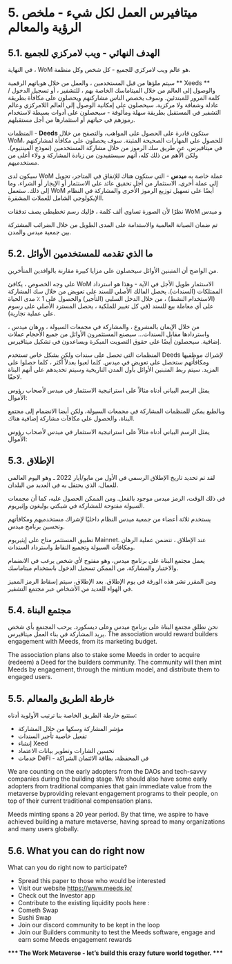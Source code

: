 # 5. ميتافيرس العمل لكل شيء - ملخص الرؤية والمعالم

## 5.1. الهدف النهائي - ويب لامركزي للجميع

في النهاية ، WoM هو عالم ويب لامركزي للجميع - كل شخص وكل منظمة.

سيتم ملؤها من قبل المستخدمين ، والعمل من خلال هوياتهم الرقمية ** Xeeds ** والوصول إلى العالم من خلال الميتاماسك الخاصة بهم ، للتشفير ، أو تسجيل الدخول / كلمة المرور للمبتدئين. وسوف يخصص الناس مشاركتهم ويحصلون على مكافأة بطريقة عادلة وشفافة ولا مركزية. سيحصلون على إمكانية الوصول إلى العالم اللامركزي وعالم التشفير في المستقبل بطريقة سهلة ومألوفة - سيحصلون على أدوات بسيطة لاستخدام رموزهم في حياتهم أو استثمارها من أجل مستقبلهم.

المنظمات - **Deeds** ستكون قادرة على الحصول على المواهب، والتصفح من خلال WoM، للحصول على المهارات الصحيحة المثبتة. سوف يحصلون على مكافأة لمشاركتهم في ميتافيرس، عن طريق سك الرموز من خلال مشاركة المستخدمين (نموذج المينتيوم). ولكن الأهم من ذلك كله، أنهم سيستفيدون من زيادة المشاركة و ولاء أعلى من مستخدميهم.

سيكون لدى WoM عملة خاصة به **ميدس** - التي ستكون هناك للإنفاق في المتاجر، تحويل إلى عملة أخرى، الاستثمار من أجل تحقيق عائد على الاستثمار أو الإيجار أو الشراء، وما إلى ذلك. ستعمل WoM أيضًا على تسهيل توزيع الرموز الأخرى والمشاركة في النظام االإيكولوجي الشامل للعملات المشفرة.

نظرًا لأن الصورة تساوي ألف كلمة ، فإليك رسم تخطيطي يصف تدفقات WoM و ميدس

تم ضمان الصيانة العالمية والاستدامة على المدى الطويل من خلال الضرائب المشتركة بين جمعية ميدس والمدن.

## 5.2. ما الذي تقدمه للمستخدمين الأوائل

من الواضح أن المتبنين الأوائل سيحصلون على مزايا كبيرة مقارنة بالوافدين المتأخرين.

على وجه الخصوص ، يكافئ WoM الاستثمار طويل الأجل في الآية - وهذا هو استرداد الممتلكات (السندات). يحصل المالك الأصلي للسند على تعويض من خلال سك المشاركة (الاستخدام النشط) ، من خلال الدخل السلبي (التأجير) والحصول على 1 ٪ مدى الحياة على أي معاملة بيع للسند (في كل تغيير للملكية ، يحصل المسترد الأصلي على رسوم على عملية تجارية).

من خلال الإيمان بالمشروع ، والمشاركة في مجمعات السيولة ، ورهان ميدس ، واستردادها مقابل السندات... سيصنع المستثمرون الأوائل من جميع الأحجام عملات إضافية. سيحصلون أيضًا على حقوق التصويت المبكرة ويساعدون في تشكيل ميتافيرس.

المنظمات التي تحصل على سندات ولكن بشكل خاص تستخدم Deeds لإشراك موظفيها ومكافأتهم ستحصل على تعويض في ميدس. كلما لعبوا بعدلاً أكثر ، كلما حصلوا على المزيد. سيتم ربط المتبنين الأوائل بأول المدن التاريخية وسيتم تحديدهم على أنهم البناة لاحقًا.

يمثل الرسم البياني أدناه مثالاً على استراتيجية الاستثمار في ميدس لأصحاب رؤوس الأموال:


وبالطبع يمكن للمنظمات المشاركة في مجمعات السيولة، ولكن أيضا الانضمام إلى مجتمع البناة، والحصول على مكافآت مشاركة إضافية هناك.

يمثل الرسم البياني أدناه مثالاً على استراتيجية الاستثمار في ميدس لأصحاب رؤوس الأموال:

## 5.3. الإطلاق

لقد تم تحديد تاريخ الإطلاق الرسمي في الأول من مايو/أيار 2022 ـ وهو اليوم العالمي للعمال، الذي يحتفل به في العديد من البلدان.

في ذلك الوقت، الرمز ميدس موجود بالفعل. ومن الممكن الحصول عليه، كما أن مجمعات السيولة مفتوحة للمشاركة في شبكتي بوليغون وإثيريوم.

يستخدم ثلاثة أعضاء من جمعية ميدس النظام داخليًا لإشراك مستخدميهم ومكافأتهم وتحسين برنامج ميدس.

تطبيق المستثمر متاح على إيثيريوم Mainnet. عند الإطلاق ، تتضمن عملية الرهان ومكافآت السيولة وتجميع النقاط واسترداد السندات.

يعمل مجتمع البناة على برنامج ميدس، وهو مفتوح لأي شخص يرغب في الانضمام والاختبار والمشاركة. من الممكن تسجيل الدخول باستخدام ميتاماسك.

ومن المقرر نشر هذه الورقة في يوم الإطلاق. بعد الإطلاق، سيتم إسقاط الرمز المميز في الهواء للعديد من الأشخاص عبر مجتمع التشفير.

## 5.4. مجتمع البناة
نحن نطلق مجتمع البناة على برنامج ميدس وعلى ديسكورد. يرحب المجتمع بأي شخص يريد المشاركة في بناء العمل ميتافيرس. The association would reward builders engagement with Meeds, from its marketing budget.

The association plans also to stake some Meeds in order to acquire (redeem) a Deed for the builders community. The community will then mint Meeds by engagement, through the mintium model, and distribute them to engaged users.

## 5.5. خارطة الطريق والمعالم
ستتبع خارطة الطريق الخاصة بنا ترتيب الأولوية أدناه:
* مؤشر المشاركة وسكها من خلال المشاركة
* تفعيل خاصية تأجير السندات
* إنشاء Xeed
* تحسين الشارات وتطوير بيانات الاعتماد
* خدمات DeFi - في المحفظة، بطاقة الائتمان الشراكة

We are counting on the early adopters from the DAOs and tech-savvy companies during the building stage. We should also have some early adopters from traditional companies that gain immediate value from the metaverse byproviding relevant engagement programs to their people, on top of their current traditional compensation plans.

Meeds minting spans a 20 year period. By that time, we aspire to have achieved building a mature metaverse, having spread to many organizations and many users globally.

## 5.6. What you can do right now

What can you do right now to participate?
* Spread this paper to those who would be interested
* Visit our website https://www.meeds.io/
* Check out the Investor app
* Contribute to the existing liquidity pools here :
 * Cometh Swap
 * Sushi Swap
* Join our discord community to be kept in the loop
* Join our Builders community to test the Meeds software, engage and earn some Meeds engagement rewards

**\*\*\* The Work Metaverse - let’s build this crazy future world together. \*\*\***